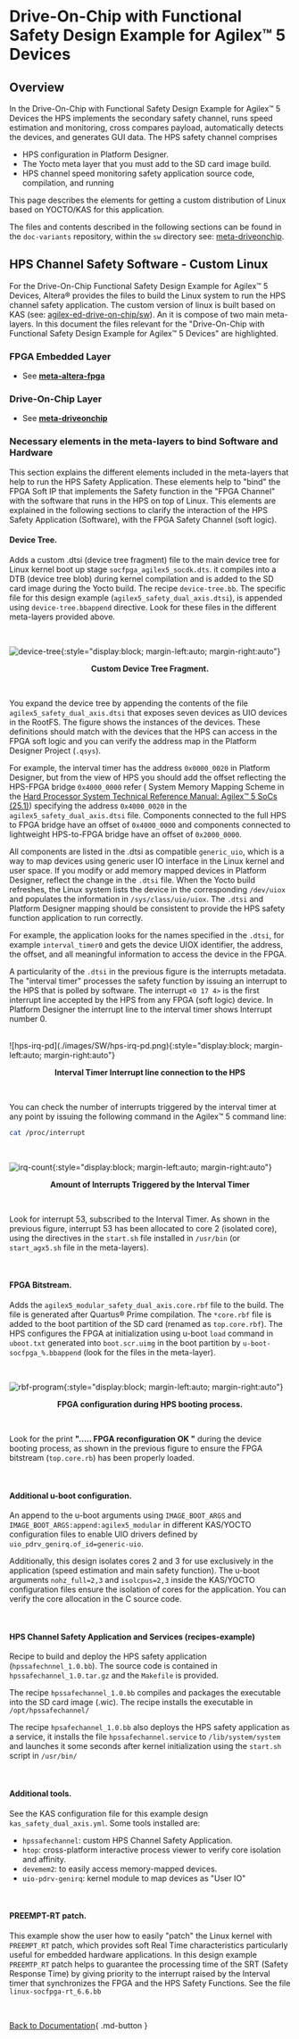 



[https://github.com/altera-fpga/agilex-ed-drive-on-chip]: https://github.com/altera-fpga/agilex-ed-drive-on-chip
[https://github.com/altera-fpga/modular-design-toolkit]: https://github.com/altera-fpga/modular-design-toolkit
[meta-altera-fpga]: https://github.com/altera-fpga/agilex-ed-drive-on-chip/tree/rel/25.1/sw/meta-altera-fpga
[meta-driveonchip]: https://github.com/altera-fpga/agilex-ed-drive-on-chip/tree/rel/25.1/sw/meta-driveonchip
[agilex-ed-drive-on-chip/sw]: https://github.com/altera-fpga/agilex-ed-drive-on-chip/tree/rel/25.1/sw




[Release Tag]: https://github.com/altera-fpga/agilex-ed-drive-on-chip/releases/tag/rel-safety-25.1
[wic.gz]: https://github.com/altera-fpga/agilex-ed-drive-on-chip/releases/download/rel-safety-25.1/core-image-minimal-agilex5_mk_a5e065bb32aes1.rootfs.wic.gz
[wic.bmap]: https://github.com/altera-fpga/agilex-ed-drive-on-chip/releases/download/rel-safety-25.1/core-image-minimal-agilex5_mk_a5e065bb32aes1.rootfs.wic.bmap
[top.hps.jic]: https://github.com/altera-fpga/agilex-ed-drive-on-chip/releases/download/rel-safety-25.1/top.hps.jic
[doc-gui.zip]: https://github.com/altera-fpga/agilex-ed-drive-on-chip/releases/download/rel-safety-25.1/doc-gui_1.0.0.zip
[DOC_SAFETY_TANDEM_MOTORSIM_AGILEX5.qar]: https://github.com/altera-fpga/agilex-ed-drive-on-chip/releases/download/rel-safety-25.1/DOC_SAFETY_TANDEM_MOTORSIM_AGILEX5.qar
[top.core.rbf]: https://github.com/altera-fpga/agilex-ed-drive-on-chip/releases/download/rel-safety-25.1/top.core.rbf
[u-boot-spl-dtb.hex]: https://github.com/altera-fpga/agilex-ed-drive-on-chip/releases/download/rel-safety-25.1/u-boot-spl-dtb.hex
[hpssafechannel_1.0.tar.gz]: https://github.com/altera-fpga/agilex-ed-drive-on-chip/releases/download/rel-safety-25.1/hpssafechannel_1.0.tar.gz




[Creating and Building the Design based on Modular Design Toolkit (MDT).]: https://github.com/altera-fpga/agilex-ed-drive-on-chip/blob/rel/25.1/HPS_NIOSVg_DoC_Safety_dual_axis/Readme.md
[Create SD card image (.wic) using YOCTO/KAS]: https://github.com/altera-fpga/agilex-ed-drive-on-chip/blob/rel/25.1/sw/README.md
[AGX_5E_Modular_Devkit_HPS_NIOSVg_DoC_safe_dual_axis.xml]: https://github.com/altera-fpga/agilex-ed-drive-on-chip/blob/rel/25.1/HPS_NIOSVg_DoC_Safety_dual_axis/AGX_5E_Modular_Devkit_HPS_NIOSVg_DoC_safe_dual_axis.xml



[Drive-On-Chip with Functional Safety System Example Design for Agilex™ 5 Devices]: https://altera-fpga.github.io/rel-25.1/embedded-designs/agilex-5/e-series/modular/drive-on-chip/doc-funct-safety
[Drive-On-Chip with PLC System Example Design for Agilex™ 5 Devices]: https://altera-fpga.github.io/rel-25.1/embedded-designs/agilex-5/e-series/modular/drive-on-chip/doc-plc
[ROS Consolidated Robot Controller Example Design for Agilex™ 5 Devices]: https://altera-fpga.github.io/rel-25.1/embedded-designs/agilex-5/e-series/modular/drive-on-chip/doc-crc
[Agilex™ 5 FPGA - Drive-On-Chip Design Example]: https://www.intel.com/content/www/us/en/design-example/825930/agilex-5-fpga-drive-on-chip-design-example.html
[Intel® Agilex™ 7 FPGA – Drive-On-Chip for Intel® Agilex™ 7 Devices Design Example]: https://www.intel.com/content/www/us/en/design-example/780360/intel-agilex-7-fpga-drive-on-chip-for-intel-agilex-7-devices-design-example.html
[Agilex™ 7 FPGA – Safe Drive-On-Chip Design Example]: https://www.intel.com/content/www/us/en/design-example/825944/agilex-7-fpga-safe-drive-on-chip-design-example.html
[Agilex™ 5 E-Series Modular Development Kit GSRD User Guide (25.1)]: https://altera-fpga.github.io/rel-25.1/embedded-designs/agilex-5/e-series/modular/gsrd/ug-gsrd-agx5e-modular/
[Agilex™ 5 E-Series Modular Development Kit GHRD Linux Boot Examples]: https://altera-fpga.github.io/rel-25.1/embedded-designs/agilex-5/e-series/modular/boot-examples/ug-linux-boot-agx5e-modular/




[AN 1000: Drive-on-Chip Design Example: Agilex™ 5 Devices]: https://www.intel.com/content/www/us/en/docs/programmable/826207/24-1/about-the-drive-on-chip-design-example.html
[AN 999: Drive-on-Chip with Functional Safety Design Example: Agilex™ 7 Devices]: https://www.intel.com/content/www/us/en/docs/programmable/823627/current/about-the-drive-on-chip-with-functional.html
[AN 994: Drive-on-Chip Design Example for Intel® Agilex™ 7 Devices]: https://www.intel.com/content/www/us/en/docs/programmable/780361/23-1/about-the-drive-on-chip-design-example.html
[AN 773: Drive-On-Chip Design Example for Intel® MAX® 10 Devices]: https://www.intel.com/content/www/us/en/docs/programmable/683072/current/about-the-drive-on-chip-design-example.html
[AN 669: Drive-On-Chip Design Example for Cyclone V Devices]: https://www.intel.com/content/www/us/en/docs/programmable/683466/current/about-the-drive-on-chip-design-example.html



[Hard Processor System Technical Reference Manual: Agilex™ 5 SoCs (25.1)]: https://www.intel.com/content/www/us/en/docs/programmable/814346/25-1/hard-processor-system-technical-reference.html
[NiosV Processor for Altera® FPGA]: https://www.intel.com/content/www/us/en/products/details/fpga/intellectual-property/processors-peripherals/niosv.html
[Tandem Motion-Power 48 V Board Reference Manual]: https://www.intel.com/content/www/us/en/docs/programmable/683164/current/about-the-tandem-motion-power-48-v-board.html
[Agilex™ 5 FPGA E-Series 065B Modular Development Kit]: https://www.intel.com/content/www/us/en/products/details/fpga/development-kits/agilex/a5e065b-modular.html
[Motor Control Designs with an Integrated FPGA Design Flow]: https://www.intel.com/content/dam/www/programmable/us/en/pdfs/literature/wp/wp-01162-motor-control-toolflow.pdf
[Install Docker Engine]: https://docs.docker.com/engine/install/
[Docker Build: Multi-Platform Builds]: https://docs.docker.com/build/building/multi-platform/


[Disk Imager]: https://sourceforge.net/projects/win32diskimager


# Drive-On-Chip with Functional Safety Design Example for Agilex™ 5 Devices

## Overview

In the Drive-On-Chip with Functional Safety Design Example for Agilex™ 5 Devices
the HPS implements the secondary safety channel, runs speed estimation and monitoring,
cross compares payload, automatically detects the devices, and generates GUI data.
The HPS safety channel comprises

* HPS configuration in Platform Designer.
* The Yocto meta layer that you must add to the SD card image build.
* HPS channel speed monitoring safety application source code, compilation, and running

This page describes the elements for getting a custom distribution of Linux based
on YOCTO/KAS for this application.

The files and contents described in the following sections can be found in the
`doc-variants` repository, within the `sw` directory see: [meta-driveonchip](https://github.com/altera-fpga/agilex-ed-drive-on-chip/tree/rel/25.1/sw/meta-driveonchip).

## HPS Channel Safety Software - Custom Linux

For the Drive-On-Chip Functional Safety Design Example for Agilex™ 5 Devices,
Altera® provides the files to build the Linux system to run the HPS channel
safety application. The custom version of linux is built based on KAS
(see: [agilex-ed-drive-on-chip/sw](https://github.com/altera-fpga/agilex-ed-drive-on-chip/tree/rel/25.1/sw)). An it is compose of two main meta-layers. In this
document the files relevant for the "Drive-On-Chip with Functional Safety
Design Example for Agilex™ 5 Devices" are highlighted.

### FPGA Embedded Layer

* See **[meta-altera-fpga](https://github.com/altera-fpga/agilex-ed-drive-on-chip/tree/rel/25.1/sw/meta-altera-fpga)**

### Drive-On-Chip Layer

* See **[meta-driveonchip](https://github.com/altera-fpga/agilex-ed-drive-on-chip/tree/rel/25.1/sw/meta-driveonchip)**

### Necessary elements in the meta-layers to bind Software and Hardware

This section explains the different elements included in the meta-layers that
help to run the HPS Safety Application. These elements help to "bind" the FPGA
Soft IP that implements the Safety function in the "FPGA Channel" with the
software that runs in the HPS on top of Linux. This elements are explained in
the following sections to clarify the interaction of the HPS Safety Application
(Software), with the FPGA Safety Channel (soft logic).

#### **Device Tree.**

Adds a custom .dtsi (device tree fragment) file to the main device tree for
Linux kernel boot up stage `socfpga_agilex5_socdk.dts`. it compiles into a DTB
(device tree blob) during kernel compilation and is added to the SD card image
during the Yocto build. The recipe `device-tree.bb`. The specific file for
this design example (`agilex5_safety_dual_axis.dtsi`), is appended
using `device-tree.bbappend` directive. Look for these files in the
different meta-layers provided above.

<br>

![device-tree](./images/SW/device-tree.png){:style="display:block; margin-left:auto; margin-right:auto"}
<center>

**Custom Device Tree Fragment.**
</center>
<br>

You expand the device tree by appending the contents of the file
`agilex5_safety_dual_axis.dtsi` that exposes seven devices as UIO devices in
the RootFS. The figure shows the instances of the devices. These
definitions should match with the devices that the HPS can access in the
FPGA soft logic and you can verify the address map in the Platform Designer
Project (`.qsys`).

For example, the interval timer has the address `0x0000_0020` in Platform Designer,
but from the view of HPS you should add the offset reflecting the HPS-FPGA
bridge `0x4000_0000` refer ( System Memory Mapping Scheme
in the [Hard Processor System Technical Reference Manual: Agilex™ 5 SoCs (25.1)](https://www.intel.com/content/www/us/en/docs/programmable/814346/25-1/hard-processor-system-technical-reference.html))
specifying the address `0x4000_0020` in the `agilex5_safety_dual_axis.dtsi` file.
Components connected to the full HPS to FPGA bridge have an offset of `0x4000_0000`
and components connected to lightweight HPS-to-FPGA bridge have an offset of `0x2000_0000`.

All components are listed in the .dtsi as compatible `generic_uio`, which is a way
to map devices using generic user IO interface in the Linux kernel and user
space. If you modify or add memory mapped devices in Platform Designer, reflect
the change in the `.dtsi` file. When the Yocto build refreshes, the Linux system
lists the device in the corresponding `/dev/uiox` and populates the information in
`/sys/class/uio/uiox`. The `.dtsi` and Platform Designer mapping should be
consistent to provide the HPS safety function application to run correctly.

For example, the application looks for the names specified in the `.dtsi`,
for example `interval_timer0` and gets the device UIOX identifier, the address,
the offset, and all meaningful information to access the device in the FPGA.

A particularity of the `.dtsi` in the previous figure is the interrupts metadata.
The "interval timer" processes the safety function by issuing an interrupt to the
HPS that is polled by software. The interrupt `<0 17 4>` is the first interrupt
line accepted by the HPS from any FPGA (soft logic) device. In Platform Designer
the interrupt line to the interval timer shows Interrupt number 0.

<br>
![hps-irq-pd](./images/SW/hps-irq-pd.png){:style="display:block; margin-left:auto; margin-right:auto"}
<center>

**Interval Timer Interrupt line
connection to the HPS**
</center>
<br>

You can check the number of interrupts triggered by the interval timer at any
point by issuing the following command in the Agilex™ 5 command line:

```bash
cat /proc/interrupt
```

<br>

![irq-count](./images/SW/irq-count.png){:style="display:block; margin-left:auto; margin-right:auto"}
<center>

**Amount of Interrupts
Triggered by the Interval Timer**
</center>
<br>

Look for interrupt 53, subscribed to the Interval Timer. As shown in the
previous figure, interrupt 53 has been allocated to core 2 (isolated core),
using the directives in the `start.sh` file installed in `/usr/bin`
(or `start_agx5.sh` file in the meta-layers).

<br>

#### **FPGA Bitstream.**

Adds the `agilex5_modular_safety_dual_axis.core.rbf` file to the build. The file
is generated after Quartus® Prime compilation. The `*core.rbf` file is added to the
boot partition of the SD card (renamed as `top.core.rbf`). The HPS configures the
FPGA at initialization using u-boot `load` command in `uboot.txt` generated into
`boot.scr.uimg` in the boot partition by `u-boot-socfpga_%.bbappend` (look for
the files in the meta-layer).

<br>

![rbf-program](./images/SW/rbf-program.png){:style="display:block; margin-left:auto; margin-right:auto"}
<center>

**FPGA configuration during HPS booting process.**
</center>
<br>

Look for the print **"..... FPGA reconfiguration OK "** during the device booting
process, as shown in the previous figure to ensure the FPGA bitstream (`top.core.rb`)
has been properly loaded.

<br>

#### **Additional u-boot configuration.**

An append to the u-boot arguments using `IMAGE_BOOT_ARGS` and
`IMAGE_BOOT_ARGS:append:agilex5_modular` in different KAS/YOCTO configuration
files to enable UIO drivers defined by `uio_pdrv_genirq.of_id=generic-uio`.

Additionally, this design isolates cores 2 and 3 for use exclusively in the
application (speed estimation and main safety function).
The u-boot arguments `nohz_full=2,3` and `isolcpus=2,3` inside the KAS/YOCTO
configuration files ensure the isolation of cores for the application. You can
verify the core allocation in the C source code.

<br>

#### HPS Channel Safety Application and Services (recipes-example)

Recipe to build and deploy the HPS safety application (`hpssafechnnel_1.0.bb`).
The source code is contained in `hpssafechannel_1.0.tar.gz` and the `Makefile` is
provided.

The recipe `hpssafechannel_1.0.bb` compiles and packages the executable into
the SD card image (.wic). The recipe installs the executable in `/opt/hpssafechannel/`

The recipe `hpsafechannel_1.0.bb` also deploys the HPS safety application as a
service, it installs the file `hpssafechannel.service` to `/lib/system/system` and
launches it some seconds after kernel initialization using the `start.sh` script
in `/usr/bin/`

<br>

#### **Additional tools.**

See the KAS configuration file for this example design `kas_safety_dual_axis.yml`.
Some tools installed are:

* `hpssafechannel`: custom HPS Channel Safety Application.
* `htop`: cross-platform interactive process viewer to verify core isolation
  and affinity.
* `devemem2`: to easily access memory-mapped devices.
* `uio-pdrv-genirq`: kernel module to map devices as "User IO"

<br>

#### **PREEMPT-RT patch.**

This example show the user how to easily "patch" the Linux kernel with `PREEMPT_RT`
patch, which provides soft Real Time characteristics particularly useful for
embedded hardware applications. In this design example `PREEMTP_RT` patch helps
to guarantee the processing time of the SRT (Safety Response Time) by giving
priority to the interrupt raised by the Interval timer that synchronizes the
FPGA and the HPS Safety Functions. See the file `linux-socfpga-rt_6.6.bb`

<br>

[Back to Documentation](../doc-funct-safety.md#example-design-documentation){ .md-button }
